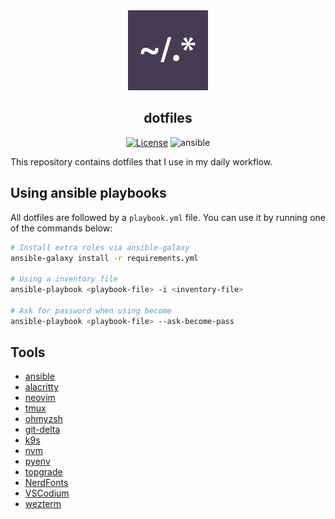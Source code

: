 <div align="center">

<img alt="dotfiles logo" src="assets/dotfile.png">
<h2 align="center">dotfiles</h2>

[![License](https://img.shields.io/badge/License-MIT-b5dc10?style=flat-square)](https://opensource.org/licenses/MIT)
![ansible](https://img.shields.io/badge/Ansible-grey?style=flat-square&logo=ansible)

</div>

This repository contains dotfiles that I use in my daily workflow.

## Using ansible playbooks

All dotfiles are followed by a `playbook.yml` file. You can use it by running one of the commands below:

```sh
# Install extra roles via ansible-galaxy
ansible-galaxy install -r requirements.yml

# Using a inventory file
ansible-playbook <playbook-file> -i <inventory-file>

# Ask for password when using become
ansible-playbook <playbook-file> --ask-become-pass

```

## Tools

- [ansible](https://docs.ansible.com)
- [alacritty](https://github.com/alacritty/alacritty)
- [neovim](https://github.com/neovim/neovim)
- [tmux](https://github.com/tmux/tmux)
- [ohmyzsh](https://github.com/ohmyzsh/ohmyzsh)
- [git-delta](https://github.com/dandavison/delta)
- [k9s](https://k9scli.io/)
- [nvm](https://github.com/nvm-sh/nvm)
- [pyenv](https://github.com/pyenv/pyenv)
- [topgrade](https://github.com/topgrade-rs/topgrade)
- [NerdFonts](https://www.nerdfonts.com/)
- [VSCodium](https://vscodium.com/)
- [wezterm](https://github.com/wez/wezterm)

